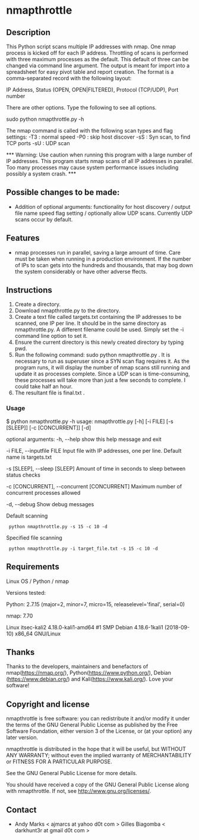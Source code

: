nmapthrottle
============

Description
-----------
This Python script scans multiple IP addresses with nmap.  One nmap process is kicked off for each IP address.  Throttling of scans is performed with three maximum processes as the default.  This default of three can be changed via command line argument.  The output is meant for import into a spreadsheet for easy pivot table and report creation.   The format is a comma-separated record with the following layout:

IP Address, Status (OPEN, OPEN|FILTERED), Protocol (TCP/UDP), Port number

There are other options.  Type the following to see all options.

sudo python nmapthrottle.py -h 

The nmap command is called with the following scan types and flag settings:
-T3 : normal speed
-P0 : skip host discover
-sS : Syn scan, to find TCP ports
-sU : UDP scan

*** Warning:  Use caution when running this program with a large number of IP addresses.  This program starts nmap scans of all IP addresses in parallel.  Too many processes may cause system performance issues including possibly a system crash. ***

Possible changes to be made:
--------
* Addition of optional arguments:
  functionality for host discovery / output file name speed flag setting / optionally allow UDP scans.  Currently UDP scans occur by default.

Features
--------
* nmap processes run in parallel, saving a large amount of time.  Care must be taken when running in a production environment. If the number of IPs to scan gets into the hundreds and thousands, that may bog down the system considerably or have other adverse ffects.

Instructions
-----
1. Create a directory.
2. Download nmapthrottle.py to the directory.
3. Create a text file called targets.txt containing the IP addresses to be scanned, one IP per line. It should be in the same directory as nmapthrottle.py.  A different filename could be used.  Simply set the -i command line option to set it.
4. Ensure the current directory is this newly created directory by typing pwd.
5. Run the following command: sudo python nmapthrottle.py . It is necessary to run as superuser since a SYN scan flag requires it. As the program runs, it will display the number of nmap scans still running and update it as processes complete. Since a UDP scan is time-consuming, these processes will take more than just a few seconds to complete. I could take half an hour.
6. The resultant file is final.txt .

### Usage
$ python nmapthrottle.py -h
usage: nmapthrottle.py [-h] [-i FILE] [-s [SLEEP]] [-c [CONCURRENT]] [-d]

optional arguments:
  -h, --help                                  show this help message and exit
  
  -i FILE, --inputfile FILE                   Input file with IP addresses, one per line. Default name is targets.txt
 
  -s [SLEEP], --sleep [SLEEP]                 Amount of time in seconds to sleep between status checks
 
  -c [CONCURRENT], --concurrent [CONCURRENT]  Maximum number of concurrent processes allowed

  -d, --debug                                 Show debug messages

Default scanning
```
 python nmapthrottle.py -s 15 -c 10 -d
```

Specified file scanning
```
 python nmapthrottle.py -i target_file.txt -s 15 -c 10 -d
```

Requirements
------------
Linux OS / Python / nmap

Versions tested:

Python: 2.7.15 (major=2, minor=7, micro=15, releaselevel='final', serial=0)

nmap: 7.70

Linux itsec-kali2 4.18.0-kali1-amd64 #1 SMP Debian 4.18.6-1kali1 (2018-09-10) x86_64 GNU/Linux

Thanks
------------
Thanks to the developers, maintainers and benefactors of nmap(https://nmap.org/), Python(https://www.python.org/), Debian (https://www.debian.org/) and Kali(https://www.kali.org/). Love your software! 

Copyright and license
---------------------
nmapthrottle is free software: you can redistribute it and/or modify it under the terms of the GNU General Public License as published by the Free Software Foundation, either version 3 of the License, or (at your option) any later version.

nmapthrottle is distributed in the hope that it will be useful, but WITHOUT ANY WARRANTY; without even the implied warranty of MERCHANTABILITY or FITNESS FOR A PARTICULAR PURPOSE.  

See the GNU General Public License for more details.

You should have received a copy of the GNU General Public License along with nmapthrottle. 
If not, see http://www.gnu.org/licenses/.

Contact
-------
* Andy Marks < ajmarcs at yahoo d0t com >
Gilles Biagomba < darkhunt3r at gmail d0t com >
